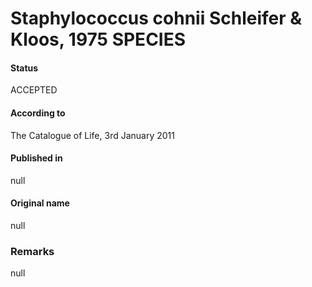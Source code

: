 # Staphylococcus cohnii Schleifer & Kloos, 1975 SPECIES

#### Status
ACCEPTED

#### According to
The Catalogue of Life, 3rd January 2011

#### Published in
null

#### Original name
null

### Remarks
null